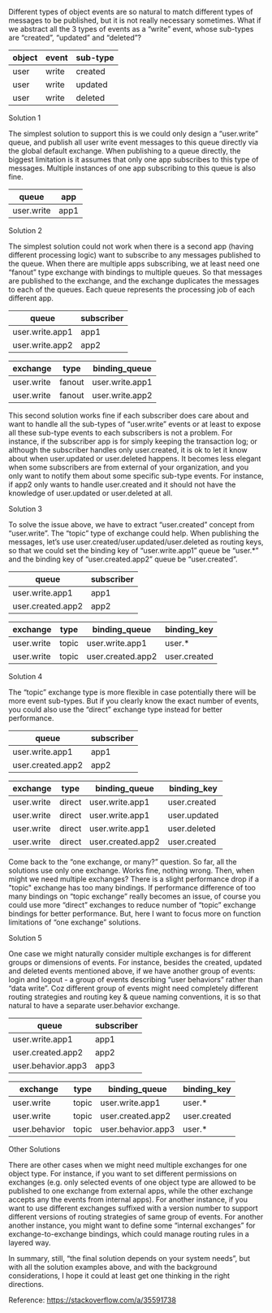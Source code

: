 Different types of object events are so natural to match different types of messages to be published, but it is not really necessary sometimes. What if we abstract all the 3 types of events as a “write” event, whose sub-types are “created”, “updated” and “deleted”?

| object | event | sub-type |
| ------ | ----- | -------- |
| user   | write | created  |
| user   | write | updated  |
| user   | write | deleted  |

Solution 1

The simplest solution to support this is we could only design a “user.write” queue, and publish all user write event messages to this queue directly via the global default exchange. When publishing to a queue directly, the biggest limitation is it assumes that only one app subscribes to this type of messages. Multiple instances of one app subscribing to this queue is also fine.

| queue      | app  |
| ---------- | ---- |
| user.write | app1 |

Solution 2

The simplest solution could not work when there is a second app (having different processing logic) want to subscribe to any messages published to the queue. When there are multiple apps subscribing, we at least need one “fanout” type exchange with bindings to multiple queues. So that messages are published to the exchange, and the exchange duplicates the messages to each of the queues. Each queue represents the processing job of each different app.

| queue           | subscriber |
| --------------- | ---------- |
| user.write.app1 | app1       |
| user.write.app2 | app2       |

| exchange   | type   | binding_queue   |
| ---------- | ------ | --------------- |
| user.write | fanout | user.write.app1 |
| user.write | fanout | user.write.app2 |

This second solution works fine if each subscriber does care about and want to handle all the sub-types of “user.write” events or at least to expose all these sub-type events to each subscribers is not a problem. For instance, if the subscriber app is for simply keeping the transaction log; or although the subscriber handles only user.created, it is ok to let it know about when user.updated or user.deleted happens. It becomes less elegant when some subscribers are from external of your organization, and you only want to notify them about some specific sub-type events. For instance, if app2 only wants to handle user.created and it should not have the knowledge of user.updated or user.deleted at all.

Solution 3

To solve the issue above, we have to extract “user.created” concept from “user.write”. The “topic” type of exchange could help. When publishing the messages, let’s use user.created/user.updated/user.deleted as routing keys, so that we could set the binding key of “user.write.app1” queue be “user.\*” and the binding key of “user.created.app2” queue be “user.created”.

| queue             | subscriber |
| ----------------- | ---------- |
| user.write.app1   | app1       |
| user.created.app2 | app2       |

| exchange   | type  | binding_queue     | binding_key  |
| ---------- | ----- | ----------------- | ------------ |
| user.write | topic | user.write.app1   | user.\*      |
| user.write | topic | user.created.app2 | user.created |

Solution 4

The “topic” exchange type is more flexible in case potentially there will be more event sub-types. But if you clearly know the exact number of events, you could also use the “direct” exchange type instead for better performance.

| queue             | subscriber |
| ----------------- | ---------- |
| user.write.app1   | app1       |
| user.created.app2 | app2       |

| exchange   | type   | binding_queue     | binding_key  |
| ---------- | ------ | ----------------- | ------------ |
| user.write | direct | user.write.app1   | user.created |
| user.write | direct | user.write.app1   | user.updated |
| user.write | direct | user.write.app1   | user.deleted |
| user.write | direct | user.created.app2 | user.created |

Come back to the “one exchange, or many?” question. So far, all the solutions use only one exchange. Works fine, nothing wrong. Then, when might we need multiple exchanges? There is a slight performance drop if a "topic" exchange has too many bindings. If performance difference of too many bindings on “topic exchange” really becomes an issue, of course you could use more “direct” exchanges to reduce number of “topic” exchange bindings for better performance. But, here I want to focus more on function limitations of “one exchange” solutions.

Solution 5

One case we might naturally consider multiple exchanges is for different groups or dimensions of events. For instance, besides the created, updated and deleted events mentioned above, if we have another group of events: login and logout - a group of events describing “user behaviors” rather than “data write”. Coz different group of events might need completely different routing strategies and routing key & queue naming conventions, it is so that natural to have a separate user.behavior exchange.

| queue              | subscriber |
| ------------------ | ---------- |
| user.write.app1    | app1       |
| user.created.app2  | app2       |
| user.behavior.app3 | app3       |

| exchange      | type  | binding_queue      | binding_key  |
| ------------- | ----- | ------------------ | ------------ |
| user.write    | topic | user.write.app1    | user.\*      |
| user.write    | topic | user.created.app2  | user.created |
| user.behavior | topic | user.behavior.app3 | user.\*      |

Other Solutions

There are other cases when we might need multiple exchanges for one object type. For instance, if you want to set different permissions on exchanges (e.g. only selected events of one object type are allowed to be published to one exchange from external apps, while the other exchange accepts any the events from internal apps). For another instance, if you want to use different exchanges suffixed with a version number to support different versions of routing strategies of same group of events. For another another instance, you might want to define some “internal exchanges” for exchange-to-exchange bindings, which could manage routing rules in a layered way.

In summary, still, “the final solution depends on your system needs”, but with all the solution examples above, and with the background considerations, I hope it could at least get one thinking in the right directions.

Reference: https://stackoverflow.com/a/35591738
